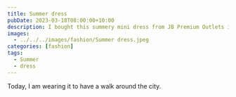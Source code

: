 ```yaml
---
title: Summer dress
pubDate: 2023-03-18T08:00:00+10:00
description: I bought this summery mini dress from JB Premium Outlets in Malaysia.
images:
  - ../../../images/fashion/Summer dress.jpeg
categories: [fashion]
tags:
  - Summer
  - dress
---
```


Today, I am wearing it to have a walk around the city.
